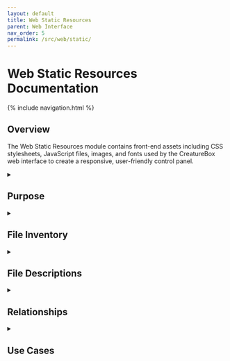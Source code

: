 ```yaml
---
layout: default
title: Web Static Resources
parent: Web Interface
nav_order: 5
permalink: /src/web/static/
---
```


# Web Static Resources Documentation

{% include navigation.html %}

## Overview

The Web Static Resources module contains front-end assets including CSS stylesheets, JavaScript files, images, and fonts used by the CreatureBox web interface to create a responsive, user-friendly control panel.

<details id="purpose">
<summary><h2>Purpose</h2></summary>
<div markdown="1">

The `src/web/static` directory contains all static assets that are served by the web application to create the user interface. This module provides:

- CSS stylesheets for visual styling
- JavaScript files for client-side interactivity
- Image assets for UI elements and branding
- Font files for typography
- Favicon and icon assets
- Third-party dependencies for the web interface

These resources enable the creation of a responsive, modern web interface that provides an intuitive control panel for managing the CreatureBox system.

</div>
</details>

<details id="file-inventory">
<summary><h2>File Inventory</h2></summary>
<div markdown="1">

| Filename | Type | Size | Purpose |
|----------|------|------|---------|
| (No files directly in static directory) | - | - | - |

**Subdirectories:**

| Subdirectory | Description |
|--------------|-------------|
| css/ | Stylesheet files |
| js/ | JavaScript files |
| images/ | UI images and icons |
| fonts/ | Typography assets |
| lib/ | Third-party libraries |

### CSS Files

| Filename | Size | Purpose |
|----------|------|---------|
| style.css | 24 KB | Main stylesheet |
| components.css | 15 KB | UI component styles |
| responsive.css | 8 KB | Mobile-responsive styles |
| dark-mode.css | 6 KB | Dark theme styles |

### JavaScript Files

| Filename | Size | Purpose |
|----------|------|---------|
| main.js | 18 KB | Core application logic |
| camera.js | 12 KB | Camera control interface |
| gallery.js | 14 KB | Photo gallery management |
| settings.js | 10 KB | Settings panel functionality |
| charts.js | 8 KB | Data visualization |
| utils.js | 6 KB | Utility functions |

</div>
</details>

<details id="file-descriptions">
<summary><h2>File Descriptions</h2></summary>
<div markdown="1">

### CSS Files

#### style.css
- **Primary Purpose**: Main stylesheet for the application
- **Key Components**:
  * Base typography and color definitions
  * Layout grid system
  * Main navigation styling
  * Form element styling
  * Utility classes
- **Technical Notes**: Uses CSS variables for theming and consistent styling

#### components.css
- **Primary Purpose**: Component-specific styling
- **Key Components**:
  * Button styles and variations
  * Card and panel designs
  * Modal dialogs
  * Alerts and notifications
  * Tabs and accordions
- **Technical Notes**: Modular design for reusable components

#### responsive.css
- **Primary Purpose**: Mobile-responsive design rules
- **Key Components**:
  * Media queries for different screen sizes
  * Mobile navigation styles
  * Responsive grid adjustments
  * Touch-friendly element sizing
- **Technical Notes**: Mobile-first approach with breakpoints for larger screens

#### dark-mode.css
- **Primary Purpose**: Dark theme styling
- **Key Components**:
  * Dark color palette
  * Reduced brightness for night usage
  * Contrast adjustments
  * Theme transition effects
- **Technical Notes**: Toggled via data-theme attribute on root element

### JavaScript Files

#### main.js
- **Primary Purpose**: Core application functionality
- **Key Functions**:
  * Application initialization
  * Route handling
  * Global event listeners
  * Authentication management
  * State management
- **Technical Notes**: Modular structure with namespacing

#### camera.js
- **Primary Purpose**: Camera control interface
- **Key Functions**:
  * Live preview management
  * Camera settings controls
  * Capture button functionality
  * Image review and editing
  * Attraction mode toggle
- **Technical Notes**: Uses fetch API for camera control endpoints

#### gallery.js
- **Primary Purpose**: Photo gallery management
- **Key Functions**:
  * Image loading and pagination
  * Thumbnail generation
  * Lightbox viewer
  * Image organization (favorites, filtering)
  * Image download and sharing
- **Technical Notes**: Lazy loading for performance optimization

#### settings.js
- **Primary Purpose**: Settings management interface
- **Key Functions**:
  * Load configuration settings
  * Settings form validation
  * Save configuration changes
  * Restore defaults
  * Import/export configuration
- **Technical Notes**: Form validation with appropriate feedback

#### charts.js
- **Primary Purpose**: Data visualization
- **Key Functions**:
  * Power usage charts
  * Activity timeline
  * Storage usage visualization
  * Temperature monitoring
  * Schedule visualization
- **Technical Notes**: Uses Chart.js for visualization

#### utils.js
- **Primary Purpose**: Utility functions
- **Key Functions**:
  * Date formatting
  * File size formatting
  * Input validation
  * API request helpers
  * Browser storage management
- **Technical Notes**: Shared helper functions used across modules

</div>
</details>

<details id="relationships">
<summary><h2>Relationships</h2></summary>
<div markdown="1">

- **Related To**:
  * [Web Interface](../web-interface/core.md): Main web application
  * [Web Interface Static](../web-interface/static.md): Comprehensive documentation
  * [Web Routes](../web-interface/routes.md): UI components correspond to API endpoints
- **Depends On**:
  * Browser web standards (HTML5, CSS3, ES6+)
  * Third-party libraries (if any)
  * Static file serving configuration in web server
- **Used By**:
  * Web browser clients
  * Mobile browser access
  * Web application components

</div>
</details>

<details id="use-cases">
<summary><h2>Use Cases</h2></summary>
<div markdown="1">

1. **Web Interface Styling**:
   - **Description**: Consistent visual styling across the web application.
   - **Example**: 
     ```html
     <!-- In HTML templates -->
     <link rel="stylesheet" href="/static/css/style.css">
     <link rel="stylesheet" href="/static/css/components.css">
     <link rel="stylesheet" href="/static/css/responsive.css">
     
     <!-- Dark mode toggle in UI -->
     <button onclick="toggleDarkMode()" class="theme-toggle">
       Switch Theme
     </button>
     
     <script>
     function toggleDarkMode() {
       document.documentElement.toggleAttribute('data-theme-dark');
     }
     </script>
     ```

2. **Camera Control Interface**:
   - **Description**: Interactive camera control through the web interface.
   - **Example**: 
     ```html
     <!-- Camera control panel -->
     <div class="camera-panel">
       <div id="preview-container"></div>
       <div class="camera-controls">
         <button id="capture-btn" class="btn-primary">Capture</button>
         <div class="settings-panel"><!-- Camera settings --></div>
       </div>
     </div>
     
     <script src="/static/js/camera.js"></script>
     <script>
     document.addEventListener('DOMContentLoaded', () => {
       // Initialize camera interface
       CreatureBox.Camera.init({
         previewElement: document.getElementById('preview-container'),
         captureButton: document.getElementById('capture-btn')
       });
     });
     </script>
     ```

3. **Photo Gallery Management**:
   - **Description**: Browsing and managing captured photos.
   - **Example**: 
     ```html
     <!-- Gallery component -->
     <div class="gallery-container" id="photo-gallery" 
          data-page="1" data-filter="all">
       <div class="gallery-toolbar">
         <select id="filter-select">
           <option value="all">All Photos</option>
           <option value="favorites">Favorites</option>
         </select>
       </div>
       <div class="gallery-grid"></div>
       <div class="pagination"></div>
     </div>
     
     <script src="/static/js/gallery.js"></script>
     <script>
     document.addEventListener('DOMContentLoaded', () => {
       // Initialize gallery
       CreatureBox.Gallery.init({
         container: document.getElementById('photo-gallery'),
         itemsPerPage: 20
       });
       
       // Handle filter changes
       document.getElementById('filter-select')
         .addEventListener('change', (e) => {
           CreatureBox.Gallery.filter(e.target.value);
         });
     });
     </script>
     ```

4. **Mobile-Responsive Design**:
   - **Description**: Adapting the interface for various device sizes.
   - **Example**: 
     ```css
     /* In responsive.css */
     /* Base styles for mobile devices */
     .camera-panel {
       display: flex;
       flex-direction: column;
     }
     
     /* Adjust for tablets */
     @media (min-width: 768px) {
       .camera-panel {
         flex-direction: row;
       }
       
       .preview-container {
         width: 60%;
       }
       
       .camera-controls {
         width: 40%;
       }
     }
     
     /* Adjust for desktop */
     @media (min-width: 1200px) {
       .camera-panel {
         gap: 2rem;
       }
       
       .settings-panel {
         display: grid;
         grid-template-columns: repeat(2, 1fr);
       }
     }
     ```

</div>
</details>
